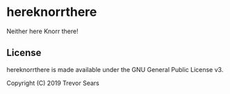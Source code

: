 # hereknorrthere
Neither here Knorr there!

## License
hereknorrthere is made available under the GNU General Public License v3.

Copyright (C) 2019 Trevor Sears
